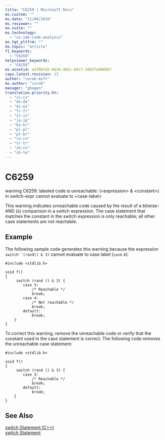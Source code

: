 ```yaml
---
title: "C6259 | Microsoft Docs"
ms.custom: ""
ms.date: "11/04/2016"
ms.reviewer: ""
ms.suite: ""
ms.technology: 
  - "vs-ide-code-analysis"
ms.tgt_pltfrm: ""
ms.topic: "article"
f1_keywords: 
  - "C6259"
helpviewer_keywords: 
  - "C6259"
ms.assetid: a370bfd2-6634-402c-84c7-3d83fa0009b7
caps.latest.revision: 13
author: "corob-msft"
ms.author: "corob"
manager: "ghogen"
translation.priority.ht: 
  - "cs-cz"
  - "de-de"
  - "es-es"
  - "fr-fr"
  - "it-it"
  - "ja-jp"
  - "ko-kr"
  - "pl-pl"
  - "pt-br"
  - "ru-ru"
  - "tr-tr"
  - "zh-cn"
  - "zh-tw"
---
```

# C6259
warning C6259: labeled code is unreachable: (\<expression> & \<constant>) in switch-expr cannot evaluate to \<case-label>  
  
 This warning indicates unreachable code caused by the result of a bitwise-AND (`&`) comparison in a switch expression. The case statement that matches the constant in the switch expression is only reachable; all other case statements are not reachable.  
  
## Example  
 The following sample code generates this warning because the expression `switch``(rand() & 3)` cannot evaluate to case label (`case` `4`):  
  
```  
#include <stdlib.h>  
  
void f()  
{  
     switch (rand () & 3) {  
        case 3:  
            /* Reachable */  
            break;  
        case 4:  
            /* Not reachable */  
            break;  
        default:  
            break;  
    }  
}  
```  
  
 To correct this warning, remove the unreachable code or verify that the constant used in the case statement is correct. The following code removes the unreachable case statement:  
  
```  
#include <stdlib.h>  
  
void f()  
{  
     switch (rand () & 3) {  
        case 3:  
            /* Reachable */  
            break;  
        default:  
            break;  
    }  
}  
```  
  
## See Also  
 [switch Statement (C++)](/cpp/cpp/switch-statement-cpp)   
 [switch Statement](/cpp/c-language/switch-statement-c)